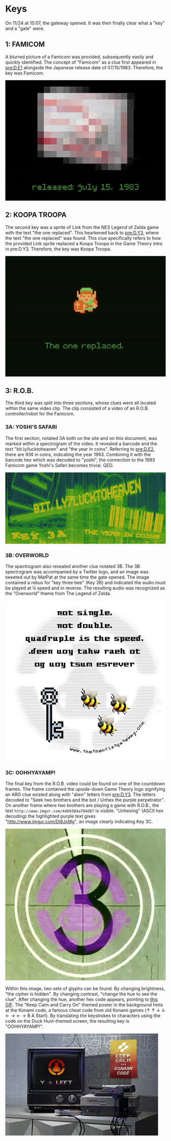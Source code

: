 # Keys

On 11/24 at 15:07, the gateway opened.
It was then finally clear what a "key" and a "gate" were.

## 1: FAMICOM

A blurred picture of a Famicom was provided, subsequently easily and quickly identified.
The concept of "Famicom" as a clue first appeared in [pre:D.E1](../pre-arg/d.e1.md) alongside the Japanese release date of 07/15/1983.
Therefore, the key was Famicom.

![Blurred Famicom gif](../assets/1.k.1.famicom.gif)

## 2: KOOPA TROOPA

The second key was a sprite of Link from the NES Legend of Zelda game with the text "the one replaced".
This hearkened back to [pre:D.Y3](../pre-arg/d.y3.md), where the text "the one replaced" was found.
This clue specifically refers to how the provided Link sprite replaced a Koopa Troopa in the Game Theory intro in pre:D.Y3.
Therefore, the key was Koopa Troopa.

![Link trailhead](../assets/1.k.2.link.png)

## 3: R.O.B.

The third key was split into three sections, whose clues were all located within the same video clip.
The clip consisted of a video of an R.O.B. controller/robot for the Famicom.

### 3A: YOSHI'S SAFARI

The first section, notated 3A both on the site and on this document, was marked within a spectrogram of the video.
It revealed a barcode and the text "bit.ly/lucktoheaven" and "the year in coins".
Referring to [pre:D.E2](../pre-arg//d.e2.md), there are 93¢ in coins, indicating the year 1993.
Combining it with the barcode hex which was decoded to "yoshi", the connection to the 1993 Famicom game Yoshi's Safari becomes trivial.
QED.

![3A spectrogram](../assets/1.k.3a.spectrogram.png)

### 3B: OVERWORLD

The spectrogram also revealed another clue notated 3B.
The 3B spectrogram was accompanied by a Twitter logo, and an image was tweeted out by MatPat at the same time the gate opened.
The image contained a rebus for "key three bee" \(Key 3B\) and indicated the audio must be played at ¼ speed and in reverse.
The resulting audio was recognized as the "Overworld" theme from The Legend of Zelda.

![3B rebus puzzle](../assets/1.k.3b.rebus.png)

### 3C: OOHHYAYAMP!

The final key from the R.O.B.
video could be found on one of the countdown frames.
The frame contained the upside-down Game Theory logo signifying an ARG clue existed along with "alien" letters from [pre:D.Y3](../pre-arg/d.y3.md).
The letters decoded to "Seek two brothers and the bot / Unhex the purple perpetrator".
On another frame where two brothers are playing a game with R.O.B., the text `http://www.imgur.com/4469384a784d67` is visible.
"Unhexing" \(ASCII hex decoding\) the highlighted purple text gives "<http://www.imgur.com/Di8JxMg>", an image clearly indicating Key 3C.

![3C hidden text](../assets/1.k.3c.countdown.png)

Within this image, two sets of glyphs can be found.
By changing brightness, "the cipher is hidden".
By changing contrast, "change the hue to see the clue".
After changing the hue, another hex code appears, pointing to [this GIF](https://media.giphy.com/media/1ZwSCnlT8HinW4vif9/giphy.gif).
The "Keep Calm and Carry On" themed poster in the background hints at the Konami code, a famous cheat code from old Konami games \(↑ ↑ ↓ ↓ ← → ← → B A Start\).
By translating the keystrokes to characters using the code on the Duck Hunt-themed screen, the resulting key is "OOHHYAYAMP!".

![Konami code on TV](../assets/1.k.3c.konami.gif)

